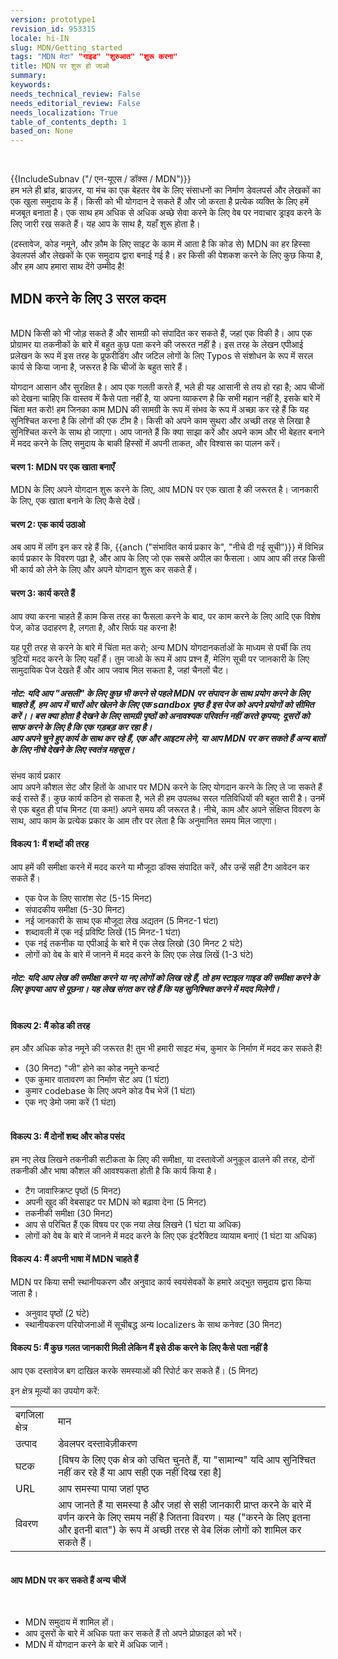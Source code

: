 ```yaml
---
version: prototype1
revision_id: 953315
locale: hi-IN
slug: MDN/Getting_started
tags: "MDN मेटा" "गाइड" "शुरुआत" "शुरू करना"
title: MDN पर शुरू हो जाओ
summary: 
keywords: 
needs_technical_review: False
needs_editorial_review: False
needs_localization: True
table_of_contents_depth: 1
based_on: None
---
```

<p>&nbsp;</p>

<div>
<p>{{IncludeSubnav ("/ एन-यूएस / डॉक्स / MDN")}}<br />
 हम भले ही ब्रांड, ब्राउज़र, या मंच का एक बेहतर वेब के लिए संसाधनों का निर्माण डेवलपर्स और लेखकों का एक खुला समुदाय के हैं। किसी को भी योगदान दे सकते हैं और जो करता है प्रत्येक व्यक्ति के लिए हमें मजबूत बनाता है। एक साथ हम अधिक से अधिक अच्छे सेवा करने के लिए वेब पर नवाचार ड्राइव करने के लिए जारी रख सकते हैं। यह आप के साथ है, यहाँ शुरू होता है।</p>

<p>(दस्तावेज, कोड नमूने, और क़ौम के लिए साइट के काम में आता है कि कोड से) MDN का हर हिस्सा डेवलपर्स और लेखकों के एक समुदाय द्वारा बनाई गई है। हर किसी की पेशकश करने के लिए कुछ किया है, और हम आप हमारा साथ देंगे उम्मीद है!</p>

<h2 id="MDN_करने_के_लिए_3_सरल_कदम"><strong>MDN करने के लिए 3 सरल कदम</strong></h2>

<p><br />
 MDN किसी को भी जोड़ सकते हैं और सामग्री को संपादित कर सकते हैं, जहां एक विकी है। आप एक प्रोग्रामर या तकनीकों के बारे में बहुत कुछ पता करने की जरूरत नहीं है। इस तरह के लेखन एपीआई प्रलेखन के रूप में इस तरह के प्रूफरीडिंग और जटिल लोगों के लिए Typos से संशोधन के रूप में सरल कार्य से किया जाना है, जरूरत है कि चीजों के बहुत सारे हैं।</p>

<p>योगदान आसान और सुरक्षित है। आप एक गलती करते हैं, भले ही यह आसानी से तय हो रहा है; आप चीजों को देखना चाहिए कि वास्तव में कैसे पता नहीं है, या अपना व्याकरण है कि सभी महान नहीं है, इसके बारे में चिंता मत करो! हम जिनका काम MDN की सामग्री के रूप में संभव के रूप में अच्छा कर रहे हैं कि यह सुनिश्चित करना है कि लोगों की एक टीम है। किसी को अपने काम सुथरा और अच्छी तरह से लिखा है सुनिश्चित करने के साथ हो जाएगा। आप जानते हैं कि क्या साझा करें और अपने काम और भी बेहतर बनाने में मदद करने के लिए समुदाय के बाकी हिस्सों में अपनी ताकत, और विश्वास का पालन करें।</p>

<h4 id="चरण_1_MDN_पर_एक_खाता_बनाएँ"><strong>चरण 1: MDN पर एक खाता बनाएँ</strong></h4>

<p>MDN के लिए अपने योगदान शुरू करने के लिए, आप MDN पर एक खाता है की जरूरत है। जानकारी के लिए, एक खाता बनाने के लिए कैसे देखें।</p>

<h4 id="चरण_2_एक_कार्य_उठाओ"><strong>चरण 2: एक कार्य उठाओ</strong></h4>

<p>अब आप में लॉग इन कर रहे हैं कि, {{anch ("संभावित कार्य प्रकार के", "नीचे दी गई सूची")}} में विभिन्न कार्य प्रकार के विवरण पढ़ा है, और आप के लिए जो एक सबसे अपील का फैसला। आप आप की तरह किसी भी कार्य को लेने के लिए और अपने योगदान शुरू कर सकते हैं।</p>

<h4 id="चरण_3_कार्य_करते_हैं"><strong>चरण 3: कार्य करते हैं</strong></h4>

<p>आप क्या करना चाहते हैं काम किस तरह का फैसला करने के बाद, पर काम करने के लिए आदि एक विशेष पेज, कोड उदाहरण है, लगता है, और सिर्फ यह करना है!</p>

<p>यह पूरी तरह से करने के बारे में चिंता मत करो; अन्य MDN योगदानकर्ताओं के माध्यम से पर्ची कि तय त्रुटियों मदद करने के लिए यहाँ हैं। तुम जाओ के रूप में आप प्रश्न हैं, मेलिंग सूची पर जानकारी के लिए सामुदायिक पेज देखते हैं और आप जवाब मिल सकता है, जहां चैनलों चैट।</p>
<span style="display:none">&nbsp;</span>

<h5 id="नोट_यदि_आप_असली_के_लिए_कुछ_भी_करने_से_पहले_MDN_पर_संपादन_के_साथ_प्रयोग_करने_के_लिए_चाहते_हैं_हम_आप_में_चारों_ओर_खेलने_के_लिए_एक_sandbox_पृष्ठ_है_इस_पेज_को_अपने_प्रयोगों_को_सीमित_करें।।_बस_क्या_होता_है_देखने_के_लिए_सामग्री_पृष्ठों_को_अनावश्यक_परिवर्तन_नहीं_करते_कृपया_दूसरों_को_साफ_करने_के_लिए_है_कि_एक_गड़बड़_कर_रहा_है।_आप_अपने_चुने_हुए_कार्य_के_साथ_कर_रहे_हैं_एक_और_आइटम_लेने_या_आप_MDN_पर_कर_सकते_हैं_अन्य_बातों_के_लिए_नीचे_देखने_के_लिए_स्वतंत्र_महसूस।">नोट: यदि आप "असली" के लिए कुछ भी करने से पहले MDN पर संपादन के साथ प्रयोग करने के लिए चाहते हैं, हम आप में चारों ओर खेलने के लिए एक sandbox पृष्ठ है इस पेज को अपने प्रयोगों को सीमित करें।। बस क्या होता है देखने के लिए सामग्री पृष्ठों को अनावश्यक परिवर्तन नहीं करते कृपया; दूसरों को साफ करने के लिए है कि एक गड़बड़ कर रहा है।<br />
 आप अपने चुने हुए कार्य के साथ कर रहे हैं, एक और आइटम लेने, या आप MDN पर कर सकते हैं अन्य बातों के लिए नीचे देखने के लिए स्वतंत्र महसूस।</h5>
<span style="display:none">&nbsp;</span>

<p>संभव कार्य प्रकार<br />
 आप अपने कौशल सेट और हितों के आधार पर MDN करने के लिए योगदान करने के लिए ले जा सकते हैं कई रास्ते हैं। कुछ कार्य कठिन हो सकता है, भले ही हम उपलब्ध सरल गतिविधियों की बहुत सारी है। उनमें से एक बहुत ही पांच मिनट (या कम!) अपने समय की जरूरत है। नीचे, काम और अपने संक्षिप्त विवरण के साथ, आप काम के प्रत्येक प्रकार के आम तौर पर लेता है कि अनुमानित समय मिल जाएगा।</p>

<h4 id="विकल्प_1_मैं_शब्दों_की_तरह">विकल्प 1: मैं शब्दों की तरह</h4>

<p>आप हमें की समीक्षा करने में मदद करने या मौजूदा डॉक्स संपादित करें, और उन्हें सही टैग आवेदन कर सकते हैं।</p>

<ul>
 <li>एक पेज के लिए सारांश सेट (5-15 मिनट)</li>
 <li>संपादकीय समीक्षा (5-30 मिनट)</li>
 <li>नई जानकारी के साथ एक मौजूदा लेख अद्यतन (5 मिनट-1 घंटा)</li>
 <li>शब्दावली में एक नई प्रविष्टि लिखें (15 मिनट-1 घंटा)</li>
 <li>एक नई तकनीक या एपीआई के बारे में एक लेख लिखो (30 मिनट 2 घंटे)</li>
 <li>लोगों को वेब के बारे में जानने में मदद करने के लिए एक लेख लिखें (1-3 घंटे)</li>
</ul>

<h5 id="नोट_यदि_आप_लेख_की_समीक्षा_करने_या_नए_लोगों_को_लिख_रहे_हैं_तो_हम_स्टाइल_गाइड_की_समीक्षा_करने_के_लिए_कृपया_आप_से_पूछना।_यह_लेख_संगत_कर_रहे_हैं_कि_यह_सुनिश्चित_करने_में_मदद_मिलेगी।">नोट: यदि आप लेख की समीक्षा करने या नए लोगों को लिख रहे हैं, तो हम स्टाइल गाइड की समीक्षा करने के लिए कृपया आप से पूछना। यह लेख संगत कर रहे हैं कि यह सुनिश्चित करने में मदद मिलेगी।</h5>

<h4 id="विकल्प_2_मैं_कोड_की_तरह"><br />
 विकल्प 2: मैं कोड की तरह</h4>

<p>हम और अधिक कोड नमूने की जरूरत है! तुम भी हमारी साइट मंच, कुमार के निर्माण में मदद कर सकते हैं!</p>

<ul>
 <li>(30 मिनट) "जी" होने का कोड नमूने कन्वर्ट</li>
 <li>एक कुमार वातावरण का निर्माण सेट अप (1 घंटा)</li>
 <li>कुमार codebase के लिए अपने कोड पैच भेजें (1 घंटा)</li>
 <li>एक नए डेमो जमा करें (1 घंटा)</li>
</ul>

<h4 id="विकल्प_3_मैं_दोनों_शब्द_और_कोड_पसंद"><br />
 विकल्प 3: मैं दोनों शब्द और कोड पसंद</h4>

<p>हम नए लेख लिखने तकनीकी सटीकता के लिए की समीक्षा, या दस्तावेजों अनुकूल ढालने की तरह, दोनों तकनीकी और भाषा कौशल की आवश्यकता होती है कि कार्य किया है।</p>

<ul>
 <li>टैग जावास्क्रिप्ट पृष्ठों (5 मिनट)</li>
 <li>अपनी खुद की वेबसाइट पर MDN को बढ़ावा देना (5 मिनट)</li>
 <li>तकनीकी समीक्षा (30 मिनट)</li>
 <li>आप से परिचित हैं एक विषय पर एक नया लेख लिखने (1 घंटा या अधिक)</li>
 <li>लोगों को वेब के बारे में जानने में मदद करने के लिए एक इंटरैक्टिव व्यायाम बनाएं (1 घंटा या अधिक)</li>
</ul>

<h4 id="विकल्प_4_मैं_अपनी_भाषा_में_MDN_चाहते_हैं">विकल्प 4: मैं अपनी भाषा में MDN चाहते हैं</h4>

<p>MDN पर किया सभी स्थानीयकरण और अनुवाद कार्य स्वयंसेवकों के हमारे अद्भुत समुदाय द्वारा किया जाता है।</p>

<ul>
 <li>अनुवाद पृष्ठों (2 घंटे)</li>
 <li>स्थानीयकरण परियोजनाओं में सूचीबद्ध अन्य localizers के साथ कनेक्ट (30 मिनट)</li>
</ul>

<h4 id="विकल्प_5_मैं_कुछ_गलत_जानकारी_मिली_लेकिन_मैं_इसे_ठीक_करने_के_लिए_कैसे_पता_नहीं_है">विकल्प 5: मैं कुछ गलत जानकारी मिली लेकिन मैं इसे ठीक करने के लिए कैसे पता नहीं है</h4>

<p>आप एक दस्तावेज बग दाखिल करके समस्याओं की रिपोर्ट कर सकते हैं। (5 मिनट)</p>

<p>इन क्षेत्र मूल्यों का उपयोग करें:</p>

<table class="standard-table">
 <tbody>
  <tr>
   <td>बगजिला क्षेत्र</td>
   <td>मान</td>
  </tr>
  <tr>
   <td>उत्पाद</td>
   <td>डेवलपर दस्तावेज़ीकरण</td>
  </tr>
  <tr>
   <td>घटक</td>
   <td>[विषय के लिए एक क्षेत्र को उचित चुनते हैं, या "सामान्य" यदि आप सुनिश्चित नहीं कर रहे हैं या आप सही एक नहीं दिख रहा है]</td>
  </tr>
  <tr>
   <td>URL</td>
   <td>आप समस्या पाया जहां पृष्ठ</td>
  </tr>
  <tr>
   <td>विवरण</td>
   <td>आप जानते हैं या समस्या है और जहां से सही जानकारी प्राप्त करने के बारे में वर्णन करने के लिए समय नहीं है जितना विवरण। यह ("करने के लिए इतना और इतनी बात") के रूप में अच्छी तरह से वेब लिंक लोगों को शामिल कर सकते हैं।</td>
  </tr>
 </tbody>
</table>

<h4 id="आप_MDN_पर_कर_सकते_हैं_अन्य_चीजें"><br />
 आप MDN पर कर सकते हैं अन्य चीजें</h4>

<p>&nbsp;</p>

<ul>
 <li>MDN समुदाय में शामिल हों।</li>
 <li>आप दूसरों के बारे में अधिक पता कर सकते हैं तो अपने प्रोफ़ाइल को भरें।</li>
 <li>MDN में योगदान करने के बारे में अधिक जानें।</li>
</ul>
</div>

